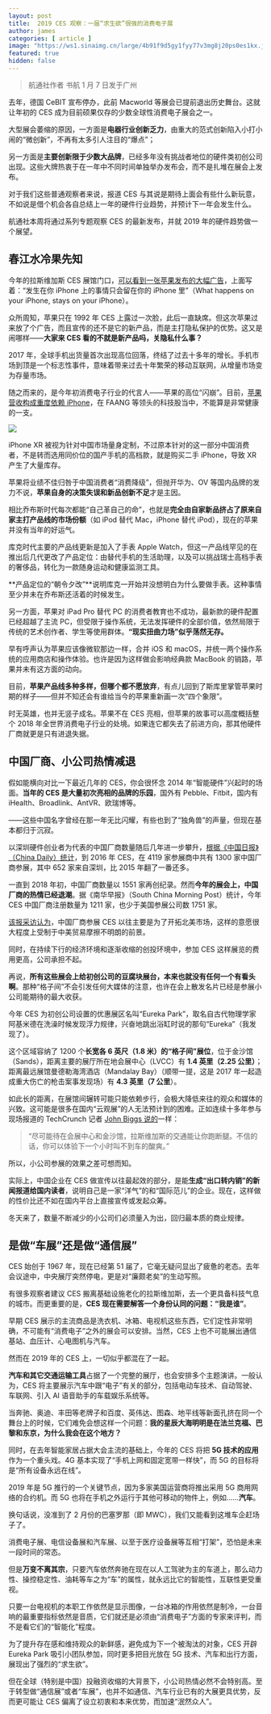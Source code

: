 ```yaml
---
layout: post
title:  2019 CES 观察：一届“求生欲”很强的消费电子展
author: james
categories: [ article ]
image: "https://ws1.sinaimg.cn/large/4b91f9d5gy1fyy77v3mg8j20ps0es1kx.jpg"
featured: true
hidden: false
---
```






> 航通社作者 书航 1 月 7 日发于广州

去年，德国 CeBIT 宣布停办，此前 Macworld 等展会已提前退出历史舞台。这就让年初的 CES 成为目前硕果仅存的少数全球性消费电子展会之一。

大型展会萎缩的原因，一方面是**电器行业创新乏力**，由重大的范式创新陷入小打小闹的“微创新”，不再有太多引人注目的“爆点”；

另一方面是**主要创新限于少数大品牌**，已经多年没有挑战者地位的硬件类初创公司出现。这些大牌热衷于在一年中不同时间单独举办发布会，而不是扎堆在展会上发布。

对于我们这些普通观察者来说，报道 CES 与其说是期待上面会有些什么新玩意，不如说是借个机会各自总结上一年的硬件行业趋势，并预计下一年会发生什么。

航通社本周将通过系列专题观察 CES 的最新发布，并就 2019 年的硬件趋势做一个展望。

## 春江水冷果先知

今年的拉斯维加斯 CES 展馆门口，[可以看到一张苹果发布的大幅广告](https://9to5mac.com/2019/01/05/apple-privacy-billboard-vegas-ces)，上面写着：“发生在你 iPhone 上的事情只会留在你的 iPhone 里”（What happens on your iPhone, stays on your iPhone）。

众所周知，苹果只在 1992 年 CES 上露过一次脸，此后一直缺席。但这次苹果过来放了个广告，而且宣传的还不是它的新产品，而是主打隐私保护的优势。这又是闹哪样——**大家来 CES 看的不就是新产品吗，关隐私什么事？**

2017 年，全球手机出货量首次出现高位回落，终结了过去十多年的增长。手机市场到顶是一个标志性事件，意味着带来过去十年繁荣的移动互联网，从增量市场变为存量市场。

随之而来的，是今年初消费电子行业的代言人——苹果的高位“闪崩”。目前，[苹果营收构成重度依赖 iPhone](https://www.visualcapitalist.com/chart-5-tech-giants-make-billions)，在 FAANG 等领头的科技股当中，不能算是非常健康的一支。

![](https://ws1.sinaimg.cn/large/4b91f9d5gy1fyy5jdn5idj20l307utau.jpg)

iPhone XR 被视为针对中国市场量身定制，不过原本针对的这一部分中国消费者，不是转而选用同价位的国产手机的高档款，就是购买二手 iPhone，导致 XR 产生了大量库存。

苹果将业绩不佳归咎于中国消费者“消费降级”，但抛开华为、OV 等国内品牌的发力不说，**苹果自身的决策失误和新品创新不足**才是主因。

相比乔布斯时代每次都能“自己革自己的命”，也就是**完全由自家新品挤占了原来自家主打产品线的市场份额**（如 iPod 替代 Mac，iPhone 替代 iPod），现在的苹果并没有当年的好运气。

库克时代主要的产品线更新是加入了手表 Apple Watch，但这一产品线罕见的在推出后几代更改了产品定位：由替代手机的生活助理，以及可以挑战瑞士高档手表的奢侈品，转化为一款随身运动和健康监测工具。

**产品定位的“朝令夕改”**说明库克一开始并没想明白为什么要做手表。这种事情至少并未在乔布斯还活着的时候发生。

另一方面，苹果对 iPad Pro 替代 PC 的消费者教育也不成功，最新款的硬件配置已经超越了主流 PC，但受限于操作系统，无法发挥硬件的全部价值，依然局限于传统的艺术创作者、学生等使用群体。**“现实扭曲力场”似乎荡然无存。**

早有呼声认为苹果应该像微软那边一样，合并 iOS 和 macOS，并统一两个操作系统的应用商店和操作体验。也许是因为这样做会影响经典款 MacBook 的销路，苹果并未有这方面的动向。

目前，**苹果产品线多种多样，但哪个都不愿放弃**，有点儿回到了斯库里掌管苹果时期的样子——但并不知还会有谁给当今的苹果重新画一次“四个象限”。

时无英雄，也并无竖子成名。苹果不在 CES 亮相，但苹果的故事可以高度概括整个 2018 年全世界消费电子行业的处境。如果连它都失去了前进方向，那其他硬件厂商就更是只有进退失据。

## 中国厂商、小公司热情减退

假如能横向对比一下最近几年的 CES，你会很怀念 2014 年“智能硬件”兴起时的场面。**当年的 CES 是大量初次亮相的品牌的乐园**，国外有 Pebble、Fitbit，国内有 iHealth、Broadlink、AntVR、欧瑞博等。

——这些中国名字曾经在那一年无比闪耀，有些也到了“独角兽”的声量，但现在基本都归于沉寂。

以深圳硬件创业者为代表的中国厂商数量随后几年进一步攀升，[根据《中国日报》（China Daily）统计](https://tech.sina.com.cn/it/2016-01-06/doc-ifxneefs5595458.shtml)，到 2016 年 CES，在 4119 家参展商中共有 1300 家中国厂商参展，其中 652 家来自深圳，比 2015 年翻了一番还多。

一直到 2018 年初，中国厂商数量以 1551 家再创纪录。然而**今年的展会上，中国厂商的热情已经退潮**。据《南华早报》（South China Morning Post）统计，今年 CES 中国厂商注册数量为 1211 家，也少于美国参展公司数 1751 家。

[该报采访认为](http://www.scmp.com/tech/big-tech/article/2180702/chinese-companies-cool-annual-ces-vegas-tech-show-amid-trade-war-and)，中国厂商参展 CES 以往主要是为了开拓北美市场，这样的意愿很大程度上受制于中美贸易摩擦不明朗的前景。

同时，在持续下行的经济环境和逐渐收缩的创投环境中，参加 CES 这样展览的费用更高，公司承担不起。

再说，**所有这些展会上给初创公司的豆腐块展台，本来也就没有任何一个有看头啊**。那种“格子间”不会引发任何大媒体的注意，也许在会上散发名片已经是参展小公司能期待的最大收获。

今年 CES 为初创公司设置的优惠展区名叫“Eureka Park”，取名自古代物理学家阿基米德在洗澡时候发现浮力规律，兴奋地跳出浴缸时说的那句“Eureka”（我发现了）。

这个区域容纳了 1200 个**长宽各 6 英尺（1.8 米）的“格子间”展位**，位于金沙馆（Sands），距离主要的展厅所在地会展中心（LVCC）有 **1.4 英里（2.25 公里）**；距离最远展馆曼德勒海湾酒店（Mandalay Bay）（顺带一提，这是 2017 年一起造成重大伤亡的枪击案事发现场）有 **4.3 英里（7 公里**）。

如此长的距离，在展馆间辗转可能只能依赖步行，会极大降低来往的观众和媒体的兴致。这可能是很多在国内“云观展”的人无法预计到的困难。正如连续十多年参与现场报道的 TechCrunch 记者 [John Biggs 说的](https://techcrunch.cn/2018/12/24/a-startups-guide-to-ces/)一样：

> “尽可能待在会展中心和金沙馆，拉斯维加斯的交通能让你跑断腿。不信的话，你可以体验下一个小时叫不到车的酸爽。”

所以，小公司参展的效果之差可想而知。

实际上，中国企业在 CES 做宣传以往最起效的部分，是能**生成“出口转内销”的新闻报道给国内读者**，说明自己是一家“洋气”的和“国际范儿”的企业。现在，这样做的性价比还不如在国内平台上直接宣传或发起众筹。

冬天来了，数量不断减少的小公司们必须量入为出，回归最本质的商业规律。

## 是做“车展”还是做“通信展”

CES 始创于 1967 年，现在已经第 51 届了，它毫无疑问显出了疲惫的老态。去年会议途中，中央展厅突然停电，更是对“廉颇老矣”的生动写照。

有很多观察者建议 CES 搬离基础设施老化的拉斯维加斯，去一个更具备科技气息的城市。而更重要的是，**CES 现在需要解答一个身份认同的问题：“我是谁”**。

早期 CES 展示的主流商品是洗衣机、冰箱、电视机这些东西，它们定性非常明确，不可能有“消费电子”之外的展会可以安排。当然，CES 上也不可能展出通信基站、血压计、心电图机与汽车。

然而在 2019 年的 CES 上，一切似乎都混在了一起。

**汽车和其它交通运输工具**占据了一个完整的展厅，也会安排多个主题演讲。一般认为，CES 将主要展示汽车中跟“电子”有关的部分，包括电动车技术、自动驾驶、车联网、引入 AI 语音助手的车载娱乐系统等。

当奔驰、奥迪、丰田等老牌子和百度、英伟达、图森、地平线等新面孔挤在同一个舞台上的时候，它们难免会想这样一个问题：**我的星辰大海明明是在法兰克福、巴黎和东京，为什么我会在这个地方？**

同时，在去年智能家居占据大会主流的基础上，今年的 CES 将把 **5G 技术的应用**作为一个重头戏。4G 基本实现了“手机上网和固定宽带一样快”，而 5G 的目标将是“所有设备永远在线”。

2019 年是 5G 推行的一个关键节点，因为多家美国运营商将推出采用 5G 商用网络的合约机。而 5G 也将在手机之外运行于其他可移动的物件上，例如……**汽车**。

换句话说，没准到了 2 月份的巴塞罗那（即 MWC），我们又能看到这堆车企赶场子了。

消费电子展、电信设备展和汽车展、以至于医疗设备展等互相“打架”，恐怕是未来一段时间的常态。

但是**万变不离其宗**，只要汽车依然奔驰在现在以人工驾驶为主的车道上，那么动力性、操控稳定性、油耗等车之为“车”的属性，就永远比它的智能性，互联性更受重视。

只要一台电视机的本职工作依然是显示图像，一台冰箱的作用依然是制冷，一台音响的最重要指标依然是音质，它们就还是必须由“消费电子”方面的专家来评判，而不是看它们的“智能化”程度。

为了提升存在感和维持观众的新鲜感，避免成为下一个被淘汰的对象，CES 开辟 Eureka Park 吸引小团队参加，同时更多把目光放在 5G 技术、汽车和出行方面，展现出了强烈的“求生欲”。

但在全球（特别是中国）投融资收缩的大背景下，小公司热情必然不会特别高。至于转型做“通信展”或者“车展”，也并不如通信、汽车行业已有的大展更具优势，反而更可能让 CES 偏离了设立初衷和本来优势，而加速“泯然众人”。